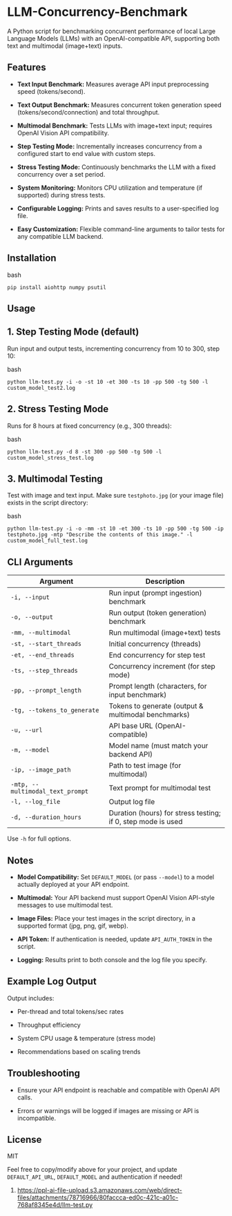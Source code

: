 

# LLM-Concurrency-Benchmark

A Python script for benchmarking concurrent performance of local Large Language Models (LLMs) with an OpenAI-compatible API, supporting both text and multimodal (image+text) inputs.

## Features

- **Text Input Benchmark:** Measures average API input preprocessing speed (tokens/second).

- **Text Output Benchmark:** Measures concurrent token generation speed (tokens/second/connection) and total throughput.

- **Multimodal Benchmark:** Tests LLMs with image+text input; requires OpenAI Vision API compatibility.

- **Step Testing Mode:** Incrementally increases concurrency from a configured start to end value with custom steps.

- **Stress Testing Mode:** Continuously benchmarks the LLM with a fixed concurrency over a set period.

- **System Monitoring:** Monitors CPU utilization and temperature (if supported) during stress tests.

- **Configurable Logging:** Prints and saves results to a user-specified log file.

- **Easy Customization:** Flexible command-line arguments to tailor tests for any compatible LLM backend.

## Installation

bash

`pip install aiohttp numpy psutil`

## Usage

## 1. Step Testing Mode (default)

Run input and output tests, incrementing concurrency from 10 to 300, step 10:

bash

`python llm-test.py -i -o -st 10 -et 300 -ts 10 -pp 500 -tg 500 -l custom_model_test2.log`

## 2. Stress Testing Mode

Runs for 8 hours at fixed concurrency (e.g., 300 threads):

bash

`python llm-test.py -d 8 -st 300 -pp 500 -tg 500 -l custom_model_stress_test.log`

## 3. Multimodal Testing

Test with image and text input. Make sure `testphoto.jpg` (or your image file) exists in the script directory:

bash

`python llm-test.py -i -o -mm -st 10 -et 300 -ts 10 -pp 500 -tg 500 -ip testphoto.jpg -mtp "Describe the contents of this image." -l custom_model_full_test.log`

## CLI Arguments

| Argument                         | Description                                                  |
| -------------------------------- | ------------------------------------------------------------ |
| `-i, --input`                    | Run input (prompt ingestion) benchmark                       |
| `-o, --output`                   | Run output (token generation) benchmark                      |
| `-mm, --multimodal`              | Run multimodal (image+text) tests                            |
| `-st, --start_threads`           | Initial concurrency (threads)                                |
| `-et, --end_threads`             | End concurrency for step test                                |
| `-ts, --step_threads`            | Concurrency increment (for step mode)                        |
| `-pp, --prompt_length`           | Prompt length (characters, for input benchmark)              |
| `-tg, --tokens_to_generate`      | Tokens to generate (output & multimodal benchmarks)          |
| `-u, --url`                      | API base URL (OpenAI-compatible)                             |
| `-m, --model`                    | Model name (must match your backend API)                     |
| `-ip, --image_path`              | Path to test image (for multimodal)                          |
| `-mtp, --multimodal_text_prompt` | Text prompt for multimodal test                              |
| `-l, --log_file`                 | Output log file                                              |
| `-d, --duration_hours`           | Duration (hours) for stress testing; if 0, step mode is used |

Use `-h` for full options.

## Notes

- **Model Compatibility:** Set `DEFAULT_MODEL` (or pass `--model`) to a model actually deployed at your API endpoint.

- **Multimodal:** Your API backend must support OpenAI Vision API-style messages to use multimodal test.

- **Image Files:** Place your test images in the script directory, in a supported format (jpg, png, gif, webp).

- **API Token:** If authentication is needed, update `API_AUTH_TOKEN` in the script.

- **Logging:** Results print to both console and the log file you specify.

## Example Log Output

Output includes:

- Per-thread and total tokens/sec rates

- Throughput efficiency

- System CPU usage & temperature (stress mode)

- Recommendations based on scaling trends

## Troubleshooting

- Ensure your API endpoint is reachable and compatible with OpenAI API calls.

- Errors or warnings will be logged if images are missing or API is incompatible.

## License

MIT

Feel free to copy/modify above for your project, and update `DEFAULT_API_URL`, `DEFAULT_MODEL` and authentication if needed!

1. https://ppl-ai-file-upload.s3.amazonaws.com/web/direct-files/attachments/78716966/80faccca-ed0c-421c-a01c-768af8345e4d/llm-test.py
